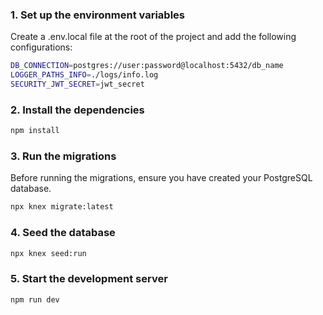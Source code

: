 ### 1. Set up the environment variables

Create a .env.local file at the root of the project and add the following configurations:

```bash
DB_CONNECTION=postgres://user:password@localhost:5432/db_name
LOGGER_PATHS_INFO=./logs/info.log
SECURITY_JWT_SECRET=jwt_secret
```

### 2. Install the dependencies

```bash
npm install
```

### 3. Run the migrations

Before running the migrations, ensure you have created your PostgreSQL database.

```bash
npx knex migrate:latest
```

### 4. Seed the database

```bash
npx knex seed:run
```

### 5. Start the development server

```bash
npm run dev
```
